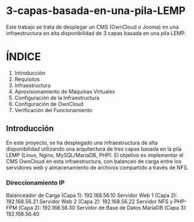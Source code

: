 # 3-capas-basada-en-una-pila-LEMP
Este trabajo se trata de desplegar un CMS (OwnCloud o Jooma) en una infraestructura en alta disponibilidad de 3 capas basada en una pila LEMP.
# ÍNDICE
1. Introducción
2. Requisitos
3. Infraestructura
4. Aprovisionamiento de Máquinas Virtuales
5. Configuración de la Infraestructura
6. Configuración de OwnCloud
7. Verificación del Funcionamiento

## Introducción
En este proyecto, se ha desplegado una infraestructura de alta disponibilidad utilizando una arquitectura de tres capas basada en la pila LEMP (Linux, Nginx, MySQL/MariaDB, PHP). El objetivo es implementar el CMS OwnCloud en esta infraestructura, con balanceo de carga entre los servidores web y almacenamiento de archivos compartido a través de NFS.

### Direccionamiento IP
Balanceador de Carga (Capa 1): 192.168.56.10
Servidor Web 1 (Capa 2): 192.168.56.21
Servidor Web 2 (Capa 2): 192.168.56.22
Servidor NFS y PHP-FPM (Capa 2): 192.168.56.30
Servidor de Base de Datos MariaDB (Capa 3): 192.168.56.40
